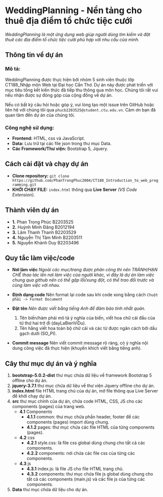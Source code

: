 # WeddingPlanning - Nền tảng cho thuê địa điểm tổ chức tiệc cưới

_WeddingPlanning là một ứng dụng web giúp người dùng tìm kiếm và đặt thuê các địa điểm tổ chức tiệc cưới phù hợp với nhu cầu của mình._

## Thông tin về dự án

### **Mô tả:**

WeddingPlanning được thực hiện bởi nhóm 5 sinh viên thuộc lớp CT188_Nhập môn Web tại Đại học Cần Thơ. Dự án này được phát triển với mục tiêu tổng kết kiến thức đã tiếp thu thông qua môn học. Chúng tôi rất vui nếu nhận được sự đóng góp của cộng đồng về dự án. 

Nếu có bất kỳ câu hỏi hoặc góp ý, vui lòng tạo một issue trên GitHub hoặc liên hệ với chúng tôi qua `phucb2203525@student.ctu.edu.vn`. 
Cảm ơn bạn đã quan tâm đến dự án của chúng tôi.

### **Công nghệ sử dụng:**

* **Frontend:** HTML, css và JavaScript.
* **Data:** Lưu trữ tại các file json trong thư mục Data.
* **Các Framework/Thư viện:** Bootstrap 5, Jquery.

## Cách cài đặt và chạy dự án

* **Clone repository:** `git clone https://github.com/PhanTrongPhuc2004/CT188_Introduction_to_web_programming.git`
* **KHỞI CHẠY FILE:** `index.html` thông qua **Live Server** _(VS Code Extension)_.

## Thành viên dự án

* **1.** Phan Trọng Phúc B2203525
* **2.** Huỳnh Minh Đăng B2012194
* **3.** Lâm Thanh Thanh B2203529
* **4.** Nguyễn Thị Tâm Minh B2203511
* **5.** Nguyễn Khánh Duy B2203496

## Quy tắc làm việc/code

* **Nơi làm việc**
_Ngoài các mục/trang được phân công thì nên TRÁNH/HẠN CHẾ thao tác lên nơi làm việc của người khác,_
_vì đây là dự án làm việc chung qua github nên có thể gặp lỗi/xung đột, có thể trao đổi trước và cùng làm việc với nhau._

* **Định dạng code** Nên format lại code sau khi code xong bằng cách
  `Chuột phải -> Format Document`

* **Đặt tên** _Nên được viết bằng tiếng Anh để đảm bảo tính nhất quán._

    1. Tên biến/hàm phải mô tả ý nghĩa của biến,
       viết hoa chữ cái đầu của từ thứ hai trở đi (dayLaBienViDu).
    2. Tên hằng viết hoa toàn bộ chữ cái
       và các từ được ngăn cách bởi dấu gạch dưới (SO_PI).

* **Commit message** Nên viết commit message rõ ràng, có ý nghĩa nội dung công việc đã thực hiện (khuyến khích viết bằng tiếng anh).

## Cây thư mục dự án và ý nghĩa

1. **bootstrap-5.0.2-dist** thư mục chứa dữ liệu về framework Bootstrap 5 offline cho dự án.
2. **jquery-3.7.1** thư mục chứa dữ liệu về thư viện Jquery offline cho dự án.
3. **index.html** file HTML trang chủ của dự án, mở file thông qua Live Server để khởi chạy dự án.
4. **src** thư mục chính của dự án, chứa code HTML, CSS, JS cho các components (pages) của trang web.
   * **4.1** Components
        * **4.1.1** common: thư mục chứa phần header, footer để các components (pages) import dùng chung.
        * **4.1.2** pages: thư mục chứa các file HTML của từng components (pages).
   * **4.2** css
        * **4.2.1** style.css: là file css global dùng chung cho tất cả các components.
        * **4.2.2** components: nơi chứa các file css của từng các components.
   * **4.3** js
        * **4.3.1** index.js: là file JS cho file HTML trang chủ.
        * **4.3.2** components: thư mục chứa file js global dùng chung cho tất cả các components (main.js) và các file js của từng các components.
5. **Data** thư mục chứa dữ liệu cho dự án.


